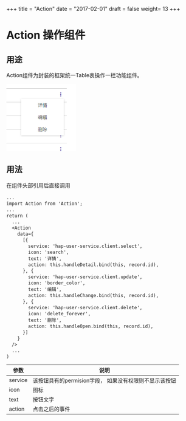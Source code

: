 +++
title = "Action"
date = "2017-02-01"
draft = false
weight= 13
+++

# Action 操作组件

## 用途
Action组件为封装的框架统一Table表操作一栏功能组件。

![](../images/action.jpg)

## 用法
在组件头部引用后直接调用
```
...
import Action from 'Action';
...
return (
  ...
  <Action
    data={
      [{
        service: 'hap-user-service.client.select',
        icon: 'search',
        text: '详情',
        action: this.handleDetail.bind(this, record.id),
      }, {
        service: 'hap-user-service.client.update',
        icon: 'border_color',
        text: '编辑',
        action: this.handleChange.bind(this, record.id),
      }, {
        service: 'hap-user-service.client.delete',
        icon: 'delete_forever',
        text: '删除',
        action: this.handleOpen.bind(this, record.id),
      }]
    }
  />
  ...
)
```

参数 | 说明
--- | ---
service | 该按钮具有的permision字段， 如果没有权限则不显示该按钮
icon | 图标
text | 按钮文字
action | 点击之后的事件